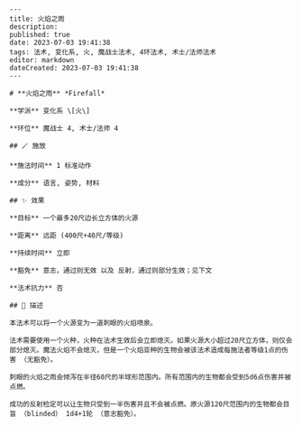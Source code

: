
    ---
    title: 火焰之雨
    description: 
    published: true
    date: 2023-07-03 19:41:38
    tags: 法术, 变化系, 火, 魔战士法术, 4环法术, 术士/法师法术
    editor: markdown
    dateCreated: 2023-07-03 19:41:38
    ---

    # **火焰之雨** *Firefall*

    **学派** 变化系 \[火\] 

    **环位** 魔战士 4, 术士/法师 4

    ## 🪄 施放

    **施法时间** 1 标准动作

    **成分** 语言, 姿势, 材料

    ## ✨ 效果 

    **目标** 一个最多20尺边长立方体的火源 

    **距离** 远距 (400尺+40尺/等级)  

    **持续时间** 立即 

    **豁免** 意志，通过则无效 以及 反射，通过则部分生效；见下文

    **法术抗力** 否

    ## 📖 描述

    本法术可以将一个火源变为一道刺眼的火焰喷泉。

    法术需要使用一个火种，火种在法术生效后会立即熄灭。如果火源大小超过20尺立方体，则仅会部分熄灭。魔法火焰不会熄灭，但是一个火焰亚种的生物会被该法术造成每施法者等级1点的伤害 （无豁免）。

    刺眼的火焰之雨会倾泻在半径60尺的半球形范围内。所有范围内的生物都会受到5d6点伤害并被点燃。

    成功的反射检定可以让生物只受到一半伤害并且不会被点燃。原火源120尺范围内的生物都会目盲 （blinded） 1d4+1轮 （意志豁免）。
    